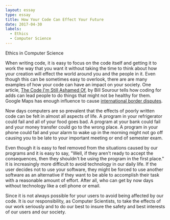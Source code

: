 ```yaml
---
layout: essay
type: essay
title: How Your Code Can Effect Your Future
date: 2017-04-30
labels:
  - Ethics
  - Computer Science
---
```


Ethics in Computer Science

When writing code, it is easy to focus on the code itself and getting it to work the way that you want it without taking the time to think about how your creation will effect the world around you and the people in it. Even though this can be sometimes easy to overlook, there are are many examples of how your code can have an impact on your society. One article, <a href="https://medium.freecodecamp.com/the-code-im-still-ashamed-of-e4c021dff55e#.tsjl7lkxy">The Code I'm Still Ashamed Of</a>, by Bill Sourour tells how coding for adds can lead people to do things that might not be healthy for them. Google Maps has enough influence to cause <a href="http://www.cnn.com/2010/TECH/web/11/05/nicaragua.raid.google.maps/index.html">international border disputes</a>. 

Now days computers are so prevalent that the effects of poorly written code can be felt in almost all aspects of life. A program in your refrigerator could fail and all of your food goes bad. A program at your bank could fail and your money transfer could go to the wrong place. A program in your phone could fail and your alarm to wake up in the morning might not go off causing you to be late to your important meeting or end of semester exam. 

Even though it is easy to feel removed from the situations caused by our programs and it is easy to say, "Well, if they aren't ready to accept the consequences, then they shouldn't be using the program in the first place." it is increasingly more difficult to avoid technology in our daily life. If the user decides not to use your software, they might be forced to use another software as an alternative if they want to be able to accomplish their task with a reasonable amount of effort. After all, who can get by now days without technology like a cell phone or email.

Since it is not always possible for your users to avoid being affected by our code. It is our responsibility, as Computer Scientists, to take the effects of our work seriously and to do our best to insure the safety and best interests of our users and our society.
